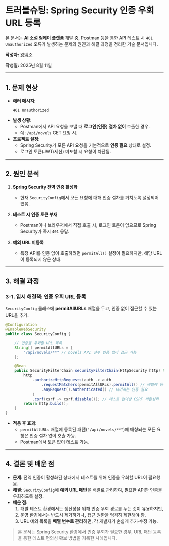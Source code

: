 # 트러블슈팅: Spring Security 인증 우회 URL 등록

본 문서는 **AI 소설 릴레이 플랫폼** 개발 중, Postman 등을 통한 API 테스트 시 `401 Unauthorized` 오류가 발생하는 문제의 원인과 해결 과정을 정리한 기술 문서입니다.

**작성자:** [왕택준](https://github.com/TJK98)

**작성일:** 2025년 8월 11일

---

## 1. 문제 현상

- **에러 메시지**:
  ```
  401 Unauthorized
  ```
- **발생 상황**:
  - Postman에서 API 요청을 보낼 때 **로그인(인증) 절차 없이** 호출한 경우.
  - 예: `/api/novels` GET 요청 시.
- **프로젝트 설정**:
  - Spring Security가 모든 API 요청을 기본적으로 **인증 필요** 상태로 설정.
  - 로그인 토큰(JWT/세션) 미포함 시 요청이 차단됨.

---

## 2. 원인 분석

1. **Spring Security 전역 인증 활성화**
   - 현재 `SecurityConfig`에서 모든 요청에 대해 인증 절차를 거치도록 설정되어 있음.

2. **테스트 시 인증 토큰 부재**
   - Postman이나 브라우저에서 직접 호출 시, 로그인 토큰이 없으므로 Spring Security가 즉시 `401` 응답.

3. **예외 URL 미등록**
   - 특정 API를 인증 없이 호출하려면 `permitAll()` 설정이 필요하지만, 해당 URL이 등록되지 않은 상태.

---

## 3. 해결 과정

### 3-1. 임시 해결책: 인증 우회 URL 등록
`SecurityConfig` 클래스에 **permitAllURLs** 배열을 두고, 인증 없이 접근할 수 있는 URL을 추가.

```java
@Configuration
@EnableWebSecurity
public class SecurityConfig {

    // 인증을 우회할 URL 목록
    String[] permitAllURLs = {
        "/api/novels/**" // novels API 전부 인증 없이 접근 가능
    };

    @Bean
    public SecurityFilterChain securityFilterChain(HttpSecurity http) throws Exception {
        http
            .authorizeHttpRequests(auth -> auth
                .requestMatchers(permitAllURLs).permitAll() // 배열에 등록된 URL은 모두 허용
                .anyRequest().authenticated() // 나머지는 인증 필요
            )
            .csrf(csrf -> csrf.disable()); // 테스트 편의상 CSRF 비활성화
        return http.build();
    }
}
```

- **적용 후 효과**:
  - `permitAllURLs` 배열에 등록된 패턴(`"/api/novels/**"`)에 매칭되는 모든 요청은 인증 절차 없이 호출 가능.
  - Postman에서 토큰 없이 테스트 가능.

---

## 4. 결론 및 배운 점

- **문제**: 전역 인증이 활성화된 상태에서 테스트를 위해 인증을 우회할 URL이 필요했음.
- **해결**: `SecurityConfig`에 **예외 URL 패턴**을 배열로 관리하여, 필요한 API만 인증을 우회하도록 설정.
- **배운 점**:
  1. 개발·테스트 환경에서는 생산성을 위해 인증 우회 경로를 두는 것이 유용하지만,
  2. 운영 환경에서는 반드시 제거하거나, 접근 권한을 엄격히 제한해야 함.
  3. URL 예외 목록을 **배열 변수로 관리**하면, 각 개발자가 손쉽게 추가·수정 가능.

> 본 문서는 Spring Security 환경에서 인증 우회가 필요한 경우, URL 패턴 등록을 통한 테스트 편의성 확보 방법을 기록한 사례입니다.

